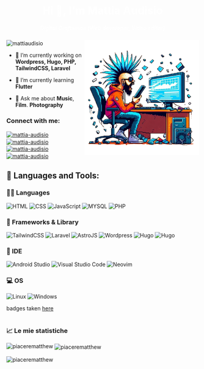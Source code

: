 <h1 align="center" style="color: #ffffff;">Hi 👋, I'm Mattia Audisio</h1>
<h5 align="center" style="color: #ffffff;">Digital Craftsman (Web developer, Video editor)</h5>
<img align="right" alt="Coding" width="300" src="icon.png">


<p align="left"> <img src="https://komarev.com/ghpvc/?username=mattiaudisio&label=Profile%20views&color=0e75b6&style=flat" alt="mattiaudisio" /> </p>

- 🔭 I’m currently working on **Wordpress, Hugo, PHP, TailwindCSS, Laravel**

- 🌱 I’m currently learning **Flutter**

- 💬 Ask me about **Music**, **Film**. **Photography**

<h3 align="left">Connect with me:</h3>
<p align="left">
  <a href="https://linkedin.com/in/mattia-audisio" target="blank"><img align="center" src="https://img.shields.io/badge/LinkedIn-0077B5?style=for-the-badge&logo=linkedin&logoColor=white" alt="mattia-audisio" /></a>
  <a href="https://mattiaudisio.github.io/" target="blank"><img align="center" src="https://img.shields.io/badge/website-000000?style=for-the-badge&logo=About.me&logoColor=white" alt="mattia-audisio" /></a>
 <a href="https://livellosegreto.it/@piacerematthew" target="blank"><img align="center" src="https://img.shields.io/badge/Mastodon-6364FF?style=for-the-badge&logo=Mastodon&logoColor=white" alt="mattia-audisio" /></a>
 <a href="https://www.youtube.com/@unAltroNPCsuYouTube" target="blank"><img align="center" src="https://img.shields.io/badge/YouTube-FF0000?style=for-the-badge&logo=youtube&logoColor=white" alt="mattia-audisio" /></a>
</p>


<h2 align="left">🧰 Languages and Tools:</h3>

### 👩‍💻 Languages

<p align="left"> 
 <img alt="HTML" src="https://img.shields.io/badge/HTML5-E34F26?style=for-the-badge&logo=html5&logoColor=white" />
 <img alt="CSS" src="https://img.shields.io/badge/CSS3-1572B6?style=for-the-badge&logo=css3&logoColor=white" />
 <img alt="JavaScript" src="https://img.shields.io/badge/JavaScript-323330?style=for-the-badge&logo=javascript&logoColor=F7DF1E" />
 <img alt="MYSQL" src="https://img.shields.io/badge/MySQL-005C84?style=for-the-badge&logo=mysql&logoColor=white" />
 <img alt="PHP"  src="https://img.shields.io/badge/PHP-777BB4?style=for-the-badge&logo=php&logoColor=white" />
</p>

### 🚀 Frameworks & Library
<p align="left"> 
 <img alt="TailwindCSS" src="https://img.shields.io/badge/Tailwind_CSS-38B2AC?style=for-the-badge&logo=tailwind-css&logoColor=white" />
 <img alt="Laravel" src="https://img.shields.io/badge/Laravel-FF2D20?style=for-the-badge&logo=laravel&logoColor=white" />
 <img alt="AstroJS" src="https://img.shields.io/badge/Astro-0C1222?style=for-the-badge&logo=astro&logoColor=FDFDFE" /> 
 <img alt="Wordpress" src="https://img.shields.io/badge/Wordpress-21759B?style=for-the-badge&logo=wordpress&logoColor=white" />
 <img alt="Hugo" src="https://img.shields.io/badge/Hugo-FF4088?style=for-the-badge&logo=hugo&logoColor=white" />
 <img alt="Hugo" src="https://img.shields.io/badge/Markdown-000000?style=for-the-badge&logo=markdown&logoColor=white" />
</p>

### 🔌 IDE
<p align="left"> 
 <img alt="Android Studio" src="https://img.shields.io/badge/Android_Studio-3DDC84?style=for-the-badge&logo=android-studio&logoColor=white" />
 <img alt="Visual Studio Code" src="https://img.shields.io/badge/Visual_Studio_Code-0078D4?style=for-the-badge&logo=visual%20studio%20code&logoColor=white" />
 <img alt="Neovim" src="https://img.shields.io/badge/NeoVim-%2357A143.svg?&style=for-the-badge&logo=neovim&logoColor=white" />
</p>

### 💻 OS
<p align="left"> 
 <img alt="Linux" src="https://img.shields.io/badge/Linux_Mint-87CF3E?style=for-the-badge&logo=linux-mint&logoColor=white" />
<img alt="Windows" src="https://img.shields.io/badge/Windows-0078D6?style=for-the-badge&logo=windows&logoColor=whit" />
</p>

badges taken [here](https://github.com/alexandresanlim/Badges4-README.md-Profile)


#
 
### 📈 Le mie statistiche
<p><img align="left" src="https://github-readme-stats.vercel.app/api/top-langs?username=mattiaudisio&show_icons=true&locale=en&layout=compact" alt="piacerematthew" /></p>

<p>&nbsp;<img align="center" src="https://github-readme-stats.vercel.app/api?username=mattiaudisio&show_icons=true&locale=en" alt="piacerematthew" /></p>

<p><img align="center" src="https://github-readme-streak-stats.herokuapp.com/?user=mattiaudisio&" alt="piacerematthew" /></p
